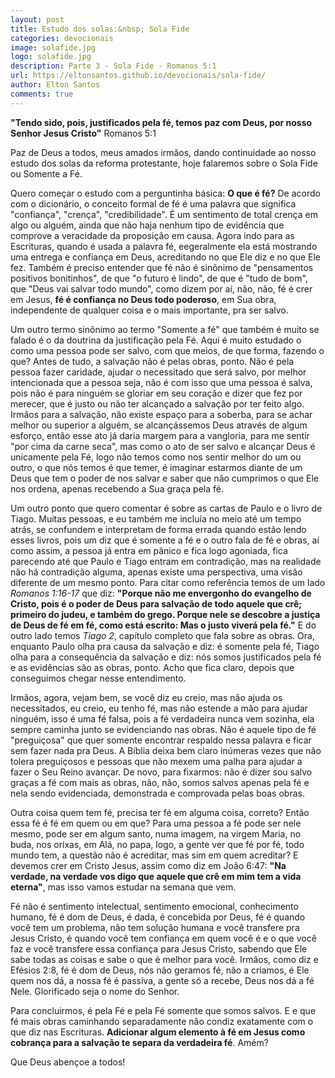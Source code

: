 ```yaml
---
layout: post
title: Estudo dos solas:&nbsp; Sola Fide
categories: devocionais
image: solafide.jpg
logo: solafide.jpg
description: Parte 3 - Sola Fide - Romanos 5:1
url: https://eltonsantos.github.io/devocionais/sola-fide/
author: Elton Santos
comments: true
---
```


__"Tendo sido, pois, justificados pela fé, temos paz com Deus, por nosso Senhor Jesus Cristo"__
  Romanos 5:1

<p class="intro"><span class="dropcap">P</span>az de Deus a todos, meus amados irmãos, dando continuidade ao nosso estudo dos solas da reforma protestante, hoje falaremos sobre o Sola Fide ou Somente a Fé.</p>

Quero começar o estudo com a perguntinha básica: **O que é fé?** De acordo com o dicionário, o conceito formal de fé é uma palavra que significa "confiança", "crença", "credibilidade". É um sentimento de total crença em algo ou alguém, ainda que não haja nenhum tipo de evidência que comprove a veracidade da proposição em causa. Agora indo para as Escrituras, quando é usada a palavra fé, eegeralmente ela está mostrando uma entrega e confiança em Deus, acreditando no que Ele diz e no que Ele fez. Também é preciso entender que fé não é sinônimo de "pensamentos positivos bonitinhos", de que "o futuro é lindo", de que é "tudo de bom", que "Deus vai salvar todo mundo", como dizem por aí, não, não, fé é crer em Jesus, **fé é confiança no Deus todo poderoso**, em Sua obra, independente de qualquer coisa e o mais importante, pra ser salvo.

Um outro termo sinônimo ao termo "Somente a fé" que também é muito se falado é o da doutrina da justificação pela Fé. Aqui é muito estudado o como uma pessoa pode ser salvo, com que meios, de que forma, fazendo o que? Antes de tudo, a salvação não é pelas obras, ponto. Não é pela pessoa fazer caridade, ajudar o necessitado que será salvo, por melhor intencionada que a pessoa seja, não é com isso que uma pessoa é salva, pois não é para ninguém se gloriar em seu coração e dizer que fez por merecer, que é justo ou não ter alcançado a salvação por ter feito algo. Irmãos para a salvação, não existe espaço para a soberba, para se achar melhor ou superior a alguém, se alcançássemos Deus através de algum esforço, então esse ato já daria margem para a vangloria, para me sentir "por cima da carne seca", mas como o ato de ser salvo e alcançar Deus é unicamente pela Fé, logo não temos como nos sentir melhor do um ou outro, o que nós temos é que temer, é imaginar estarmos diante de um Deus que tem o poder de nos salvar e saber que não cumprimos o que Ele nos ordena, apenas recebendo a Sua graça pela fé.

Um outro ponto que quero comentar é sobre as cartas de Paulo e o livro de Tiago. Muitas pessoas, e eu também me incluía no meio até um tempo atrás, se confundem e interpretam de forma errada quando estão lendo esses livros, pois um diz que é somente a fé e o outro fala de fé e obras, aí como assim, a pessoa já entra em pânico e fica logo agoniada, fica parecendo até que Paulo e Tiago entram em contradição, mas na realidade não há contradição alguma, apenas existe uma perspectiva, uma visão diferente de um mesmo ponto. Para citar como referência temos de um lado _Romanos 1:16-17_ que diz:  **"Porque não me envergonho do evangelho de Cristo, pois é o poder de Deus para salvação de todo aquele que crê; primeiro do judeu, e também do grego. Porque nele se descobre a justiça de Deus de fé em fé, como está escrito: Mas o justo viverá pela fé."** E do outro lado temos _Tiago 2_, capítulo completo que fala sobre as obras. Ora, enquanto Paulo olha pra causa da salvação e diz: é somente pela fé, Tiago olha para a consequência da salvação e diz: nós somos justificados pela fé e as evidências são as obras, ponto. Acho que fica claro, depois que conseguimos chegar nesse entendimento.

Irmãos, agora, vejam bem, se você diz eu creio, mas não ajuda os necessitados, eu creio, eu tenho fé, mas não estende a mão para ajudar ninguém, isso é uma fé falsa, pois a fé verdadeira nunca vem sozinha, ela sempre caminha junto se evidenciando nas obras. Não é aquele tipo de fé "preguiçosa" que quer somente encontrar respaldo nessa palavra e ficar sem fazer nada pra Deus. A Bíblia deixa bem claro inúmeras vezes que não tolera preguiçosos e pessoas que não mexem uma palha para ajudar a fazer o Seu Reino avançar. De novo, para fixarmos: não é dizer sou salvo graças a fé com mais as obras, não, não, somos salvos apenas pela fé e nela sendo evidenciada, demonstrada e comprovada pelas boas obras.

Outra coisa quem tem fé, precisa ter fé em alguma coisa, correto? Então essa fé é fé em quem ou em que? Para uma pessoa a fé pode ser nele mesmo, pode ser em algum santo, numa imagem, na virgem Maria, no buda, nos orixas, em Alá, no papa, logo, a gente ver que fé por fé, todo mundo tem, a questão não é acreditar, mas sim em quem acreditar? E devemos crer em Cristo Jesus, assim como diz em João 6:47: **"Na verdade, na verdade vos digo que aquele que crê em mim tem a vida eterna"**, mas isso vamos estudar na semana que vem.

Fé não é sentimento intelectual, sentimento emocional, conhecimento humano, fé é dom de Deus, é dada, é concebida por Deus, fé é quando você tem um problema, não tem solução humana e você transfere pra Jesus Cristo, é quando você tem confiança em quem você é e o que você faz e você transfere essa confiança para Jesus Cristo, sabendo que Ele sabe todas as coisas e sabe o que é melhor para você. Irmãos, como diz e Efésios 2:8, fé é dom de Deus, nós não geramos fé, não a criamos, é Ele quem nos dá, a nossa fé é passiva, a gente só a recebe, Deus nos dá a fé Nele. Glorificado seja o nome do Senhor.

Para concluirmos, é pela Fé e pela Fé somente que somos salvos. E e que fé mais obras caminhando separadamente não condiz exatamente com o que diz nas Escrituras. **Adicionar algum elemento à fé em Jesus como cobrança para a salvação te separa da verdadeira fé**. Amém?

Que Deus abençoe a todos!
